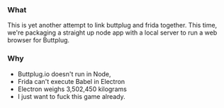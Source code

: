 ### What

This is yet another attempt to link buttplug and frida together. This time, we're packaging
a straight up node app with a local server to run a web browser for Buttplug.

### Why

- Buttplug.io doesn't run in Node,
- Frida can't execute Babel in Electron
- Electron weighs 3,502,450 kilograms
- I just want to fuck this game already.
